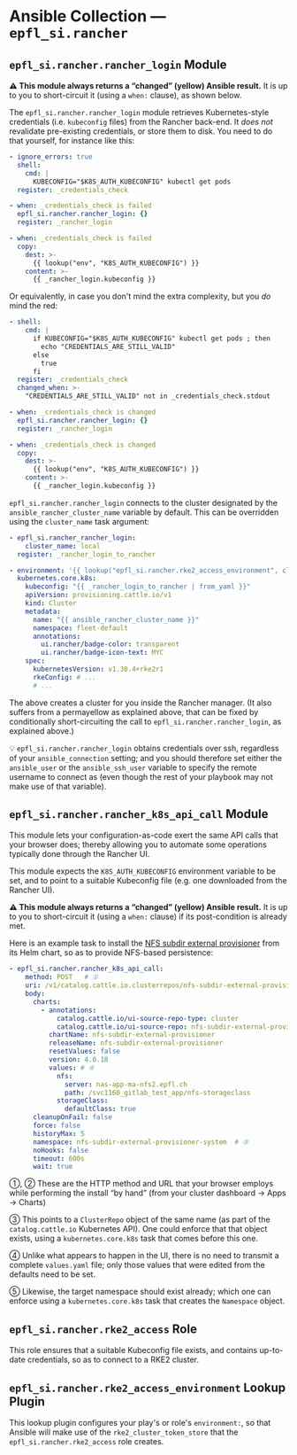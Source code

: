 # Ansible Collection — `epfl_si.rancher`

## `epfl_si.rancher.rancher_login` Module

**⚠ This module always returns a “changed” (yellow) Ansible result.** It is up to you to short-circuit it (using a `when:` clause), as shown below.

The `epfl_si.rancher.rancher_login` module retrieves Kubernetes-style credentials (i.e. `kubeconfig` files) from the Rancher back-end. It *does not* revalidate pre-existing credentials, or store them to disk. You need to do that yourself, for instance like this:

```yaml
- ignore_errors: true
  shell:
    cmd: |
      KUBECONFIG="$K8S_AUTH_KUBECONFIG" kubectl get pods
  register: _credentials_check

- when: _credentials_check is failed
  epfl_si.rancher.rancher_login: {}
  register: _rancher_login

- when: _credentials_check is failed
  copy:
    dest: >-
      {{ lookup("env", "K8S_AUTH_KUBECONFIG") }}
    content: >-
      {{ _rancher_login.kubeconfig }}
```

Or equivalently, in case you don't mind the extra complexity, but you *do* mind the red:

```yaml
- shell:
    cmd: |
      if KUBECONFIG="$K8S_AUTH_KUBECONFIG" kubectl get pods ; then
        echo "CREDENTIALS_ARE_STILL_VALID"
      else
        true
      fi
  register: _credentials_check
  changed_when: >-
    "CREDENTIALS_ARE_STILL_VALID" not in _credentials_check.stdout

- when: _credentials_check is changed
  epfl_si.rancher.rancher_login: {}
  register: _rancher_login

- when: _credentials_check is changed
  copy:
    dest: >-
      {{ lookup("env", "K8S_AUTH_KUBECONFIG") }}
    content: >-
      {{ _rancher_login.kubeconfig }}
```

`epfl_si.rancher.rancher_login` connects to the cluster designated by the `ansible_rancher_cluster_name` variable by default. This can be overridden using the `cluster_name` task argument:

```yaml
- epfl_si.rancher_rancher_login:
    cluster_name: local
  register: _rancher_login_to_rancher

- environment: '{{ lookup("epfl_si.rancher.rke2_access_environment", cluster_name="local") }}'
  kubernetes.core.k8s:
    kubeconfig: "{{ _rancher_login_to_rancher | from_yaml }}"
    apiVersion: provisioning.cattle.io/v1
    kind: Cluster
    metadata:
      name: "{{ ansible_rancher_cluster_name }}"
      namespace: fleet-default
      annotations:
        ui.rancher/badge-color: transparent
        ui.rancher/badge-icon-text: MYC
    spec:
      kubernetesVersion: v1.30.4+rke2r1
      rkeConfig: # ...
      # ...
```

The above creates a cluster for you inside the Rancher manager. (It also suffers from a permayellow as explained above, that can be fixed by conditionally short-circuiting the call to `epfl_si.rancher.rancher_login`, as explained above.)

💡 `epfl_si.rancher.rancher_login` obtains credentials over ssh, regardless of your `ansible_connection` setting; and you should therefore set either the `ansible_user` or the `ansible_ssh_user` variable to specify the remote username to connect as (even though the rest of your playbook may not make use of that variable).

## `epfl_si.rancher.rancher_k8s_api_call` Module

This module lets your configuration-as-code exert the same API calls that your browser does; thereby allowing you to automate some operations typically done through the Rancher UI.

This module expects the `K8S_AUTH_KUBECONFIG` environment variable to be set, and to point to a suitable Kubeconfig file (e.g. one downloaded from the Rancher UI).

**⚠ This module always returns a “changed” (yellow) Ansible result.** It is up to you to short-circuit it (using a `when:` clause) if its post-condition is already met.

Here is an example task to install the [NFS subdir external provisioner](https://kubernetes-sigs.github.io/nfs-subdir-external-provisioner/) from its Helm chart, so as to provide NFS-based persistence:

```yaml
- epfl_si.rancher.rancher_k8s_api_call:
    method: POST   # ①
    uri: /v1/catalog.cattle.io.clusterrepos/nfs-subdir-external-provisioner?action=install   # ②
    body:
      charts:
        - annotations:
            catalog.cattle.io/ui-source-repo-type: cluster
            catalog.cattle.io/ui-source-repo: nfs-subdir-external-provisioner # ③
          chartName: nfs-subdir-external-provisioner
          releaseName: nfs-subdir-external-provisioner
          resetValues: false
          version: 4.0.18
          values: # ④
            nfs:
              server: nas-app-ma-nfs2.epfl.ch
              path: /svc1160_gitlab_test_app/nfs-storageclass
            storageClass:
              defaultClass: true
      cleanupOnFail: false
      force: false
      historyMax: 5
      namespace: nfs-subdir-external-provisioner-system  # ⑤
      noHooks: false
      timeout: 600s
      wait: true
```

①, ② These are the HTTP method and URL that your browser employs while performing the install “by hand” (from your cluster dashboard → Apps → Charts)

③ This points to a `ClusterRepo` object of the same name (as part of the `catalog.cattle.io` Kubernetes API). One could enforce that that object exists, using a `kubernetes.core.k8s` task that comes before this one.

④ Unlike what appears to happen in the UI, there is no need to transmit a complete `values.yaml` file; only those values that were edited from the defaults need to be set.

⑤ Likewise, the target namespace should exist already; which one can enforce using a `kubernetes.core.k8s` task that creates the `Namespace` object.

## `epfl_si.rancher.rke2_access` Role

This role ensures that a suitable Kubeconfig file exists, and contains up-to-date credentials, so as to connect to a RKE2 cluster.

## `epfl_si.rancher.rke2_access_environment` Lookup Plugin

This lookup plugin configures your play's or role's `environment:`, so that Ansible will make use of the `rke2_cluster_token_store` that the `epfl_si.rancher.rke2_access` role creates.
